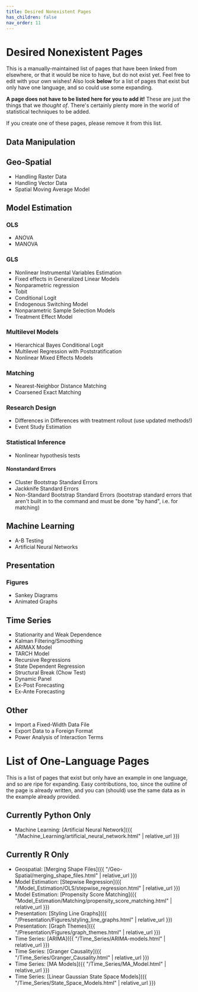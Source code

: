 ```yaml
---
title: Desired Nonexistent Pages
has_children: false
nav_order: 11
---
```


# Desired Nonexistent Pages

This is a manually-maintained list of pages that have been linked from elsewhere, or that it would be nice to have, but do not exist yet. Feel free to edit with your own wishes! Also look **below** for a list of pages that exist but only have one language, and so could use some expanding.

**A page does not have to be listed here for you to add it!** These are just the things that we *thought of*. There's certainly plenty more in the world of statistical techniques to be added.

If you create one of these pages, please remove it from this list.

## Data Manipulation


## Geo-Spatial

* Handling Raster Data
* Handling Vector Data
* Spatial Moving Average Model

## Model Estimation

### OLS

* ANOVA
* MANOVA

### GLS

* Nonlinear Instrumental Variables Estimation
* Fixed effects in Generalized Linear Models
* Nonparametric regression
* Tobit
* Conditional Logit
* Endogenous Switching Model
* Nonparametric Sample Selection Models
* Treatment Effect Model

### Multilevel Models

* Hierarchical Bayes Conditional Logit
* Multilevel Regression with Poststratification
* Nonlinear Mixed Effects Models

### Matching

* Nearest-Neighbor Distance Matching
* Coarsened Exact Matching

### Research Design

* Differences in Differences with treatment rollout (use updated methods!)
* Event Study Estimation

### Statistical Inference

* Nonlinear hypothesis tests

#### Nonstandard Errors

* Cluster Bootstrap Standard Errors
* Jackknife Standard Errors
* Non-Standard Bootstrap Standard Errors (bootstrap standard errors that aren't built in to the command and must be done "by hand", i.e. for matching)

## Machine Learning 

* A-B Testing
* Artificial Neural Networks

## Presentation

### Figures

* Sankey Diagrams
* Animated Graphs

## Time Series

* Stationarity and Weak Dependence
* Kalman Filtering/Smoothing 
* ARIMAX Model
* TARCH Model
* Recursive Regressions
* State Dependent Regression
* Structural Break (Chow Test)
* Dynamic Panel
* Ex-Post Forecasting
* Ex-Ante Forecasting

## Other

* Import a Fixed-Width Data File
* Export Data to a Foreign Format
* Power Analysis of Interaction Terms

# List of One-Language Pages

This is a list of pages that exist but only have an example in one language, and so are ripe for expanding. Easy contributions, too, since the outline of the page is already written, and you can (should) use the same data as in the example already provided.

## Currently Python Only

* Machine Learning: [Artificial Neural Network]({{ "/Machine_Learning/artificial_neural_network.html" | relative_url }})

## Currently R Only

* Geospatial: [Merging Shape Files]({{ "/Geo-Spatial/merging_shape_files.html" | relative_url }})
* Model Estimation: [Stepwise Regression]({{ "/Model_Estimation/OLS/stepwise_regression.html" | relative_url }})
* Model Estimation: [Propensity Score Matching]({{ "Model_Estimation/Matching/propensity_score_matching.html" | relative_url }})
* Presentation: [Styling Line Graphs]({{ "/Presentation/Figures/styling_line_graphs.html" | relative_url }})
* Presentation: [Graph Themes]({{ "/Presentation/Figures/graph_themes.html" | relative_url }})
* Time Series: [ARIMA]({{ "/Time_Series/ARIMA-models.html" | relative_url }})
* Time Series: [Granger Causality]({{ "/Time_Series/Granger_Causality.html" | relative_url }})
* Time Series: [MA Models]({{ "/Time_Series/MA_Model.html" | relative_url }})
* Time Series: [Linear Gaussian State Space Models]({{ "/Time_Series/State_Space_Models.html" | relative_url }})
